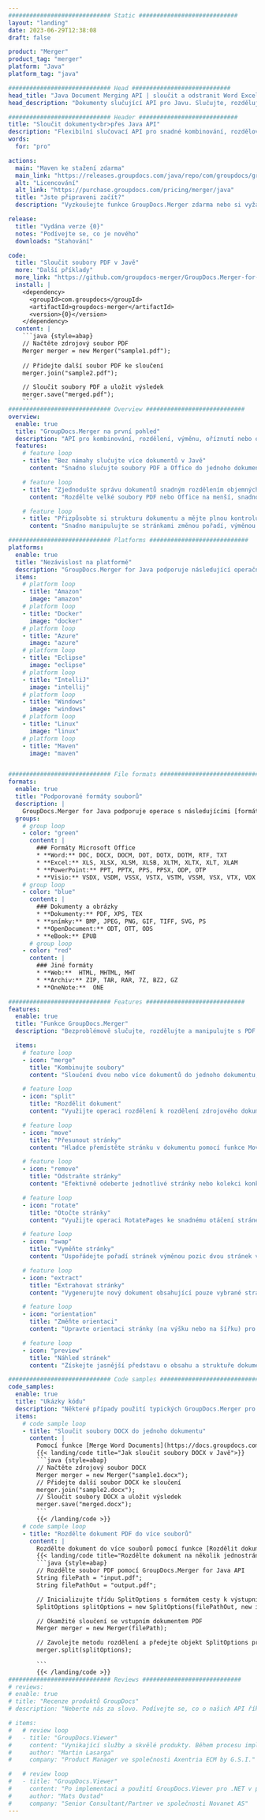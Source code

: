 ```yaml
---
############################# Static ############################
layout: "landing"
date: 2023-06-29T12:38:08
draft: false

product: "Merger"
product_tag: "merger"
platform: "Java"
platform_tag: "java"

############################# Head ############################
head_title: "Java Document Merging API | sloučit a odstranit Word Excel PDF XPS EPUB"
head_description: "Dokumenty slučující API pro Javu. Slučujte, rozdělujte, vyměňujte, uspořádejte a odstraňte stránky formátů PDF, Microsoft Word, Excel, prezentace, Visio, XPS a EPUB."

############################# Header ############################
title: "Sloučit dokumenty<br>přes Java API"
description: "Flexibilní slučovací API pro snadné kombinování, rozdělování nebo upravování dokumentů PDF a Office"
words:
  for: "pro"

actions:
  main: "Maven ke stažení zdarma"
  main_link: "https://releases.groupdocs.com/java/repo/com/groupdocs/groupdocs-merger/"
  alt: "Licencování"
  alt_link: "https://purchase.groupdocs.com/pricing/merger/java"
  title: "Jste připraveni začít?"
  description: "Vyzkoušejte funkce GroupDocs.Merger zdarma nebo si vyžádejte licenci"

release:
  title: "Vydána verze {0}"
  notes: "Podívejte se, co je nového"
  downloads: "Stahování"

code:
  title: "Sloučit soubory PDF v Javě"
  more: "Další příklady"
  more_link: "https://github.com/groupdocs-merger/GroupDocs.Merger-for-Java"
  install: |
    <dependency>
      <groupId>com.groupdocs</groupId>
      <artifactId>groupdocs-merger</artifactId>
      <version>{0}</version>
    </dependency>
  content: |
    ```java {style=abap}   
    // Načtěte zdrojový soubor PDF
    Merger merger = new Merger("sample1.pdf");
    
    // Přidejte další soubor PDF ke sloučení
    merger.join("sample2.pdf");

    // Sloučit soubory PDF a uložit výsledek
    merger.save("merged.pdf");
    ```
############################# Overview ############################
overview:
  enable: true
  title: "GroupDocs.Merger na první pohled"
  description: "API pro kombinování, rozdělení, výměnu, oříznutí nebo odstranění dokumentů, snímků a diagramů v aplikacích Java"
  features:
    # feature loop
    - title: "Bez námahy slučujte více dokumentů v Javě"
      content: "Snadno slučujte soubory PDF a Office do jednoho dokumentu v Javě s využitím možností knihovny GroupDocs.Merger. Využijte jeho rozsáhlou podporu formátů, která vám umožní bezproblémově kombinovat různé typy souborů, což vede k pohodlnému a efektivnímu procesu slučování."

    # feature loop
    - title: "Zjednodušte správu dokumentů snadným rozdělením objemných souborů"
      content: "Rozdělte velké soubory PDF nebo Office na menší, snadno ovladatelné části. Dokumenty můžete snadno a pohodlně rozdělit na základě konkrétních stránek, rozsahů nebo dokonce extrahovat jednotlivé stránky. Zjednodušte správu dokumentů využitím bezproblémových možností knihovny GroupDocs.Merger a udělejte své soubory lépe organizované a spravovatelné."

    # feature loop
    - title: "Přizpůsobte si strukturu dokumentu a mějte plnou kontrolu nad svými soubory"
      content: "Snadno manipulujte se stránkami změnou pořadí, výměnou nebo odstraněním. Uspořádejte a přizpůsobte své dokumenty podle vašich specifických požadavků s flexibilitou vytvoření personalizované struktury souborů."

############################# Platforms ############################
platforms:
  enable: true
  title: "Nezávislost na platformě"
  description: "GroupDocs.Merger for Java podporuje následující operační systémy, rámce a správce balíčků"
  items:
    # platform loop
    - title: "Amazon"
      image: "amazon"
    # platform loop
    - title: "Docker"
      image: "docker"
    # platform loop
    - title: "Azure"
      image: "azure"
    # platform loop
    - title: "Eclipse"
      image: "eclipse"
    # platform loop
    - title: "IntelliJ"
      image: "intellij"
    # platform loop
    - title: "Windows"
      image: "windows"
    # platform loop
    - title: "Linux"
      image: "linux"
    # platform loop
    - title: "Maven"
      image: "maven"


############################# File formats ############################
formats:
  enable: true
  title: "Podporované formáty souborů"
  description: |
    GroupDocs.Merger for Java podporuje operace s následujícími [formáty souborů dokumentů](https://docs.groupdocs.com/merger/java/supported-document-formats/).
  groups:
    # group loop
    - color: "green"
      content: |
        ### Formáty Microsoft Office
        * **Word:** DOC, DOCX, DOCM, DOT, DOTX, DOTM, RTF, TXT
        * **Excel:** XLS, XLSX, XLSM, XLSB, XLTM, XLTX, XLT, XLAM
        * **PowerPoint:** PPT, PPTX, PPS, PPSX, ODP, OTP
        * **Visio:** VSDX, VSDM, VSSX, VSTX, VSTM, VSSM, VSX, VTX, VDX
    # group loop
    - color: "blue"
      content: |
        ### Dokumenty a obrázky
        * **Dokumenty:** PDF, XPS, TEX
        * **snímky:** BMP, JPEG, PNG, GIF, TIFF, SVG, PS
        * **OpenDocument:** ODT, OTT, ODS
        * **eBook:** EPUB
      # group loop
    - color: "red"
      content: |
        ### Jiné formáty
        * **Web:**  HTML, MHTML, MHT
        * **Archiv:** ZIP, TAR, RAR, 7Z, BZ2, GZ
        * **OneNote:**  ONE

############################# Features ############################
features:
  enable: true
  title: "Funkce GroupDocs.Merger"
  description: "Bezproblémově slučujte, rozdělujte a manipulujte s PDF a dokumenty Office"

  items:
    # feature loop
    - icon: "merge"
      title: "Kombinujte soubory"
      content: "Sloučení dvou nebo více dokumentů do jednoho dokumentu, spojení konkrétních stránek nebo rozsahů stránek z více zdrojových dokumentů."

    # feature loop
    - icon: "split"
      title: "Rozdělit dokument"
      content: "Využijte operaci rozdělení k rozdělení zdrojového dokumentu na více výsledných dokumentů, což umožňuje efektivní organizaci a správu souborů."

    # feature loop
    - icon: "move"
      title: "Přesunout stránky"
      content: "Hladce přemístěte stránku v dokumentu pomocí funkce MovePage."

    # feature loop
    - icon: "remove"
      title: "Odstraňte stránky"
      content: "Efektivně odeberte jednotlivé stránky nebo kolekci konkrétních čísel stránek ze zdrojového dokumentu pomocí funkce RemovePages."

    # feature loop
    - icon: "rotate"
      title: "Otočte stránky"
      content: "Využijte operaci RotatePages ke snadnému otáčení stránek v dokumentu zadáním úhlu otočení jako 90, 180 nebo 270 stupňů."

    # feature loop
    - icon: "swap"
      title: "Vyměňte stránky"
      content: "Uspořádejte pořadí stránek výměnou pozic dvou stránek ve zdrojovém dokumentu, čímž vznikne nový dokument."

    # feature loop
    - icon: "extract"
      title: "Extrahovat stránky"
      content: "Vygenerujte nový dokument obsahující pouze vybrané stránky extrahováním konkrétních stránek nebo rozsahů stránek ze zdrojového dokumentu."

    # feature loop
    - icon: "orientation"
      title: "Změňte orientaci"
      content: "Upravte orientaci stránky (na výšku nebo na šířku) pro konkrétní stránky nebo všechny stránky dokumentu pomocí operace ChangeOrientation."

    # feature loop
    - icon: "preview"
      title: "Náhled stránek"
      content: "Získejte jasnější představu o obsahu a struktuře dokumentu vygenerováním obrazových reprezentací jeho stránek. Vytvářejte náhledy všech nebo jen konkrétních stránek."

############################# Code samples ############################
code_samples:
  enable: true
  title: "Ukázky kódu"
  description: "Některé případy použití typických GroupDocs.Merger pro operace Java"
  items:
    # code sample loop
    - title: "Sloučit soubory DOCX do jednoho dokumentu"
      content: |
        Pomocí funkce [Merge Word Documents](https://docs.groupdocs.com/merger/java/merge/word/) můžete zkombinovat celé soubory DOCX do jednoho dokumentu načtením zdrojového souboru a přidáním dalších souborů DOCX ke spojení a uložení sloučeného dokumentu. Níže je uveden fragment kódu Java demonstrující proces sloučení:
        {{< landing/code title="Jak sloučit soubory DOCX v Javě">}}
        ```java {style=abap}   
        // Načtěte zdrojový soubor DOCX
        Merger merger = new Merger("sample1.docx");
        // Přidejte další soubor DOCX ke sloučení
        merger.join("sample2.docx");
        // Sloučit soubory DOCX a uložit výsledek
        merger.save("merged.docx");
        ```
        {{< /landing/code >}}
    # code sample loop
    - title: "Rozdělte dokument PDF do více souborů"
      content: |
        Rozdělte dokument do více souborů pomocí funkce [Rozdělit dokument](https://docs.groupdocs.com/merger/java/split-document/), která zjednoduší proces správy a extrahování konkrétních částí nebo stránek z velkých dokumentů. Umožňuje rozdělit dokumenty na menší části na základě různých kritérií – podle rozsahu stránek, podle počátečních/koncových stránek, podle čísel lichých/sudých stránek atd.
        {{< landing/code title="Rozdělte dokument na několik jednostránkových dokumentů">}}
        ```java {style=abap}   
        // Rozdělte soubor PDF pomocí GroupDocs.Merger for Java API
        String filePath = "input.pdf";
        String filePathOut = "output.pdf";

        // Inicializujte třídu SplitOptions s formátem cesty k výstupním souborům
        SplitOptions splitOptions = new SplitOptions(filePathOut, new int[] { 3, 6, 8 });

        // Okamžité sloučení se vstupním dokumentem PDF
        Merger merger = new Merger(filePath);

        // Zavolejte metodu rozdělení a předejte objekt SplitOptions pro uložení výsledných dokumentů
        merger.split(splitOptions);
  
        ```
        {{< /landing/code >}}
############################# Reviews ############################
# reviews:
# enable: true
# title: "Recenze produktů GroupDocs"
# description: "Neberte nás za slovo. Podívejte se, co o našich API říkají ostatní vývojáři"

# items:
#   # review loop
#   - title: "GroupDocs.Viewer"
#     content: "Vynikající služby a skvělé produkty. Během procesu implementace GroupDocs.Viewer for .NET byli extrémně nápomocní a reagovali, nelze je dostatečně doporučit."
#     author: "Martin Lasarga"
#     company: "Product Manager ve společnosti Axentria ECM by G.S.I."

#   # review loop
#   - title: "GroupDocs.Viewer"
#     content: "Po implementaci a použití GroupDocs.Viewer pro .NET v projektu to vypadá, že funguje velmi dobře. Testoval jsem se spoustou dokumentů a zatím dobrý. Všechno, co jsem na něj hodil, se pěkně vykresluje a vypadá stejně dobře, jako by to vypadalo v prohlížeči PDF nebo MS Word."
#     author: "Mats Oustad"
#     company: "Senior Consultant/Partner ve společnosti Novanet AS"
---
```

